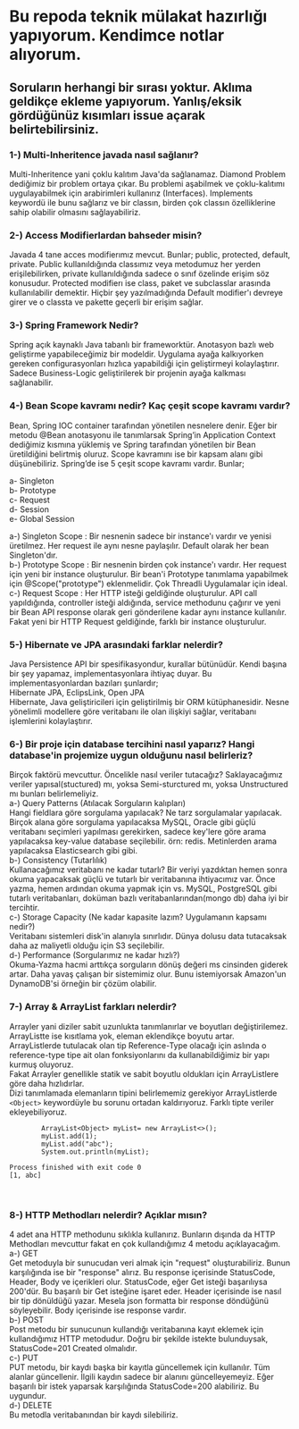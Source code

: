 # Bu repoda teknik mülakat hazırlığı yapıyorum. Kendimce notlar alıyorum. <br/>
## Soruların herhangi bir sırası yoktur. Aklıma geldikçe ekleme yapıyorum. Yanlış/eksik gördüğünüz kısımları issue açarak belirtebilirsiniz.


### 1-) Multi-Inheritence javada nasıl sağlanır?
Multi-Inheritence yani çoklu kalıtım Java'da sağlanamaz. Diamond Problem dediğimiz bir problem ortaya çıkar. Bu problemi aşabilmek ve çoklu-kalıtımı uygulayabilmek için arabirimleri kullanırız (Interfaces). Implements keywordü ile bunu sağlarız ve bir classın, birden çok classın özelliklerine sahip olabilir olmasını sağlayabiliriz. <br/>

### 2-) Access Modifierlardan bahseder misin?
Javada 4 tane acces modifierımız mevcut. Bunlar; public, protected, default, private. Public kullanıldığında classımız veya metodumuz her yerden erişilebilirken, private kullanıldığında sadece o sınıf özelinde erişim söz konusudur. Protected modifierı ise class, paket ve subclasslar arasında kullanılabilir demektir. Hiçbir şey yazılmadığında Default modifier'ı devreye girer ve o classta ve pakette geçerli bir erişim sağlar. <br/>

### 3-) Spring Framework Nedir?
Spring açık kaynaklı Java tabanlı bir frameworktür. Anotasyon bazlı web geliştirme yapabileceğimiz bir modeldir. Uygulama ayağa kalkıyorken gereken configurasyonları hızlıca yapabildiği için geliştirmeyi kolaylaştırır. Sadece Business-Logic geliştirilerek bir projenin ayağa kalkması sağlanabilir.

### 4-) Bean Scope kavramı nedir? Kaç çeşit scope kavramı vardır?
Bean, Spring IOC container tarafından yönetilen nesnelere denir. Eğer bir metodu @Bean anotasyonu ile tanımlarsak Spring’in Application Context dediğimiz kısmına yüklemiş ve Spring tarafından yönetilen bir Bean üretildiğini belirtmiş oluruz. 
Scope kavramını ise bir kapsam alanı gibi düşünebiliriz. Spring’de ise 5 çeşit scope kavramı vardır. Bunlar; <br/>

a- Singleton <br/>
b- Prototype <br/>
c- Request <br/>
d- Session <br/>
e- Global Session <br/>

a-) Singleton Scope : Bir nesnenin sadece bir instance'ı vardır ve yenisi üretilmez. Her request ile aynı nesne paylaşılır.  Default olarak her bean Singleton'dır. <br/>
b-) Prototype Scope : Bir nesnenin birden çok instance'ı vardır. Her request için yeni bir instance oluşturulur. Bir bean'i Prototype tanımlama yapabilmek için @Scope("prototype") eklenmelidir. Çok Threadli Uygulamalar için ideal. <br/> 
c-) Request Scope : Her HTTP isteği geldiğinde oluşturulur. API call yapıldığında, controller isteği aldığında, service methodunu çağırır ve yeni bir Bean API response olarak geri gönderilene kadar aynı instance kullanılır. Fakat yeni bir HTTP Request geldiğinde, farklı bir instance oluşturulur. <br/>

### 5-) Hibernate ve JPA arasındaki farklar nelerdir?
Java Persistence API bir spesifikasyondur, kurallar bütünüdür. Kendi başına bir şey yapamaz, implementasyonlara ihtiyaç duyar. Bu implementasyonlardan bazıları şunlardır; <br/>
Hibernate JPA, EclipsLink, Open JPA <br/>
Hibernate, Java geliştiricileri için geliştirilmiş bir ORM kütüphanesidir. Nesne yönelimli modellere göre veritabanı ile olan ilişkiyi sağlar, veritabanı işlemlerini kolaylaştırır. <br/>

### 6-) Bir proje için database tercihini nasıl yaparız? Hangi database'in projemize uygun olduğunu nasıl belirleriz?
Birçok faktörü mevcuttur. Öncelikle nasıl veriler tutacağız? Saklayacağımız veriler yapısal(stuctured) mı, yoksa Semi-sturctured mı, yoksa Unstructured mı bunları belirlemeliyiz.<br/>
a-) Query Patterns (Atılacak Sorguların kalıpları) <br/>
Hangi fieldlara göre sorgulama yapılacak? Ne tarz sorgulamalar yapılacak. Birçok alana göre sorgulama yapılacaksa MySQL, Oracle gibi güçlü veritabanı seçimleri yapılması gerekirken, sadece key'lere göre arama yapılacaksa key-value database seçilebilir. örn: redis. Metinlerden arama yapılacaksa Elasticsearch gibi gibi. <br/>
b-) Consistency (Tutarlılık) <br/>
Kullanacağımız veritabanı ne kadar tutarlı? Bir veriyi yazdıktan hemen sonra okuma yapacaksak güçlü ve tutarlı bir veritabanına ihtiyacımız var. Önce yazma, hemen ardından okuma yapmak için vs. MySQL, PostgreSQL gibi tutarlı veritabanları, doküman bazlı veritabanlarından(mongo db) daha iyi bir tercihtir. <br/>
c-) Storage Capacity (Ne kadar kapasite lazım? Uygulamanın kapsamı nedir?) <br/>
Veritabanı sistemleri disk'in alanıyla sınırlıdır. Dünya dolusu data tutacaksak daha az maliyetli olduğu için S3 seçilebilir. <br/>
d-) Performance (Sorgularımız ne kadar hızlı?) <br/>
Okuma-Yazma hacmi arttıkça sorguların dönüş değeri ms cinsinden giderek artar. Daha yavaş çalışan bir sistemimiz olur. Bunu istemiyorsak Amazon'un DynamoDB'si örneğin bir çözüm olabilir. <br/>

### 7-) Array & ArrayList farkları nelerdir? <br/>
Arrayler yani diziler sabit uzunlukta tanımlanırlar ve boyutları değiştirilemez. ArrayListte ise kısıtlama yok, eleman eklendikçe boyutu artar. <br/>
ArrayListlerde tutulacak olan tip Reference-Type olacağı için aslında o reference-type tipe ait olan fonksiyonlarını da kullanabildiğimiz bir yapı kurmuş oluyoruz. <br/>
Fakat Arrayler genellikle statik ve sabit boyutlu oldukları için ArrayListlere göre daha hızlıdırlar. <br/>
Dizi tanımlamada elemanların tipini belirlememiz gerekiyor ArrayListlerde ```<Object>``` keywordüyle bu sorunu ortadan kaldırıyoruz. Farklı tipte veriler ekleyebiliyoruz.
<br/>

```
        ArrayList<Object> myList= new ArrayList<>();
        myList.add(1);
        myList.add("abc");
        System.out.println(myList);

Process finished with exit code 0
[1, abc]
```
<br/>

### 8-) HTTP Methodları nelerdir? Açıklar mısın? <br/>
4 adet ana HTTP methodunu sıklıkla kullanırız. Bunların dışında da HTTP Methodları mevcuttur fakat en çok kullandığımız 4 metodu açıklayacağım. <br/>
a-) GET <br/>
Get metoduyla bir sunucudan veri almak için "request" oluşturabiliriz. Bunun karşılığında ise bir "response" alırız. Bu response içerisinde StatusCode, Header, Body ve içerikleri olur. StatusCode, eğer Get isteği başarılıysa 200'dür. Bu başarılı bir Get isteğine işaret eder. Header içerisinde ise nasıl bir tip dönüldüğü yazar. Mesela json formatta bir response döndüğünü söyleyebilir. Body içerisinde ise response vardır. <br/>
b-) POST <br/>
Post metodu bir sunucunun kullandığı veritabanına kayıt eklemek için kullandığımız HTTP metodudur. Doğru bir şekilde istekte bulunduysak, StatusCode=201 Created olmalıdır. <br/>
c-) PUT <br/>
PUT metodu, bir kaydı başka bir kayıtla güncellemek için kullanılır. Tüm alanlar güncellenir. İlgili kaydın sadece bir alanını güncelleyemeyiz. Eğer başarılı bir istek yaparsak karşılığında StatusCode=200 alabiliriz. Bu uygundur. <br/>
d-) DELETE <br/>
Bu metodla veritabanından bir kaydı silebiliriz. <br/>

